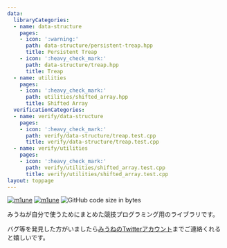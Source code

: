 ```yaml
---
data:
  libraryCategories:
  - name: data-structure
    pages:
    - icon: ':warning:'
      path: data-structure/persistent-treap.hpp
      title: Persistent Treap
    - icon: ':heavy_check_mark:'
      path: data-structure/treap.hpp
      title: Treap
  - name: utilities
    pages:
    - icon: ':heavy_check_mark:'
      path: utilities/shifted_array.hpp
      title: Shifted Array
  verificationCategories:
  - name: verify/data-structure
    pages:
    - icon: ':heavy_check_mark:'
      path: verify/data-structure/treap.test.cpp
      title: verify/data-structure/treap.test.cpp
  - name: verify/utilities
    pages:
    - icon: ':heavy_check_mark:'
      path: verify/utilities/shifted_array.test.cpp
      title: verify/utilities/shifted_array.test.cpp
layout: toppage
---
```

[![m1une](https://img.shields.io/endpoint?url=https%3A%2F%2Fatcoder-badges.now.sh%2Fapi%2Fatcoder%2Fjson%2Fm1une)](https://atcoder.jp/users/m1une)
[![m1une](https://img.shields.io/endpoint?url=https%3A%2F%2Fatcoder-badges.now.sh%2Fapi%2Fcodeforces%2Fjson%2Fm1une)](https://codeforces.com/profile/m1une)
![GitHub code size in bytes](https://img.shields.io/github/languages/code-size/m1une/library?style=flat-square)

みうねが自分で使うためにまとめた競技プログラミング用のライブラリです。

バグ等を発見した方がいましたら[みうねのTwitterアカウント](https://x.com/m1une_kyopro)までご連絡くれると嬉しいです。